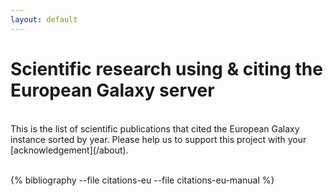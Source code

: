 ```yaml
---
layout: default
---
```


# Scientific research using & citing the European Galaxy server

<br>
This is the list of scientific publications that cited the European Galaxy instance sorted by year.
Please help us to support this project with your [acknowledgement](/about).
<br><br>

{% bibliography --file citations-eu --file citations-eu-manual %}
